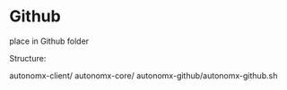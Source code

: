 # Github

place in Github folder

Structure:

autonomx-client/
autonomx-core/
autonomx-github/autonomx-github.sh